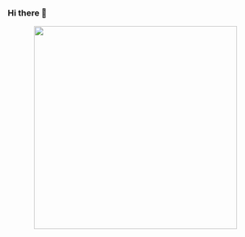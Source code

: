 ### Hi there 👋

 <div id="header" align="center">
<img src="https://media.giphy.com/media/j5hWF2V3RlNGItTkGc/giphy.gif" width="400" />
</div>














<!--
**YusufSeyfeli/YusufSeyfeli** is a ✨ _special_ ✨ repository because its `README.md` (this file) appears on your GitHub profile.

Here are some ideas to get you started:

- 🔭 I’m currently working on ...
- 🌱 I’m currently learning ...
- 👯 I’m looking to collaborate on ...
- 🤔 I’m looking for help with ...
- 💬 Ask me about ...
- 📫 How to reach me: ...
- 😄 Pronouns: ...
- ⚡ Fun fact: ...
-->
